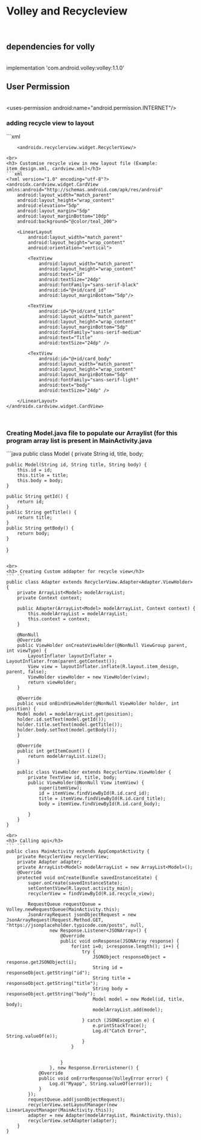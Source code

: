 <h1>Volley and Recycleview</h1><br>
<h2>dependencies for volly</h2><br>
implementation 'com.android.volley:volley:1.1.0'

<h2>User Permission</h2><br>
&lt;uses-permission android:name=&quot;android.permission.INTERNET&quot;/&gt;

<br>
<h3> adding recycle view to layout</h3>
```xml
        <androidx.recyclerview.widget.RecyclerView
        android:layout_width="match_parent"
        android:layout_height="wrap_content"
        android:id="@+id/recycle_view"/>
       
        <androidx.recyclerview.widget.RecyclerView/>
``` 
<br>
<h3> Customise recycle view in new layout file (Example: item_design.xml, cardview.xml)</h3>
```xml
<?xml version="1.0" encoding="utf-8"?>
<androidx.cardview.widget.CardView xmlns:android="http://schemas.android.com/apk/res/android"
    android:layout_width="match_parent"
    android:layout_height="wrap_content"
    android:elevation="5dp"
    android:layout_margin="5dp"
    android:layout_marginBottom="10dp"
    android:background="@color/teal_200">

    <LinearLayout
        android:layout_width="match_parent"
        android:layout_height="wrap_content"
        android:orientation="vertical">

        <TextView
            android:layout_width="match_parent"
            android:layout_height="wrap_content"
            android:text="id"
            android:textSize="24dp"
            android:fontFamily="sans-serif-black"
            android:id="@+id/card_id"
            android:layout_marginBottom="5dp"/>

        <TextView
            android:id="@+id/card_title"
            android:layout_width="match_parent"
            android:layout_height="wrap_content"
            android:layout_marginBottom="5dp"
            android:fontFamily="sans-serif-medium"
            android:text="Title"
            android:textSize="24dp" />

        <TextView
            android:id="@+id/card_body"
            android:layout_width="match_parent"
            android:layout_height="wrap_content"
            android:layout_marginBottom="5dp"
            android:fontFamily="sans-serif-light"
            android:text="body"
            android:textSize="24dp" />

    </LinearLayout>
</androidx.cardview.widget.CardView>
```

<br>
<h3> Creating Model.java file to populate our Arraylist (for this program array list is present in MainActivity.java</h3>
```java
public class Model {
    private String id, title, body;

    public Model(String id, String title, String body) {
        this.id = id;
        this.title = title;
        this.body = body;
    }

    public String getId() {
        return id;
    }
    public String getTitle() {
        return title;
    }
    public String getBody() {
        return body;
    }

}
```

<br>
<h3> Creating Custom addapter for recycle view</h3>
``` ```
public class Adapter extends RecyclerView.Adapter<Adapter.ViewHolder> {
    private ArrayList<Model> modelArrayList;
    private Context context;

    public Adapter(ArrayList<Model> modelArrayList, Context context) {
        this.modelArrayList = modelArrayList;
        this.context = context;
    }

    @NonNull
    @Override
    public ViewHolder onCreateViewHolder(@NonNull ViewGroup parent, int viewType) {
        LayoutInflater layoutInflater = LayoutInflater.from(parent.getContext());
        View view = layoutInflater.inflate(R.layout.item_design, parent, false);
        ViewHolder viewHolder = new ViewHolder(view);
        return viewHolder;
    }

    @Override
    public void onBindViewHolder(@NonNull ViewHolder holder, int position) {
    Model model = modelArrayList.get(position);
    holder.id.setText(model.getId());
    holder.title.setText(model.getTitle());
    holder.body.setText(model.getBody());
    }

    @Override
    public int getItemCount() {
        return modelArrayList.size();
    }

    public class ViewHolder extends RecyclerView.ViewHolder {
        private TextView id, title, body;
        public ViewHolder(@NonNull View itemView) {
            super(itemView);
            id = itemView.findViewById(R.id.card_id);
            title = itemView.findViewById(R.id.card_title);
            body = itemView.findViewById(R.id.card_body);

        }
    }
}

```
```
<br>
<h3> Calling api</h3>
``` ```
public class MainActivity extends AppCompatActivity {
    private RecyclerView recyclerView;
    private Adapter adapter;
    private ArrayList<Model> modelArrayList = new ArrayList<Model>();
    @Override
    protected void onCreate(Bundle savedInstanceState) {
        super.onCreate(savedInstanceState);
        setContentView(R.layout.activity_main);
        recyclerView = findViewById(R.id.recycle_view);

        RequestQueue requestQueue = Volley.newRequestQueue(MainActivity.this);
        JsonArrayRequest jsonObjectRequest = new JsonArrayRequest(Request.Method.GET, "https://jsonplaceholder.typicode.com/posts", null,
                new Response.Listener<JSONArray>() {
                    @Override
                    public void onResponse(JSONArray response) {
                        for(int i=0; i<response.length(); i++) {
                            try {
                                JSONObject responseObject = response.getJSONObject(i);
                                String id = responseObject.getString("id");
                                String title = responseObject.getString("title");
                                String body = responseObject.getString("body");
                                Model model = new Model(id, title, body);
                                modelArrayList.add(model);

                            } catch (JSONException e) {
                                e.printStackTrace();
                                Log.d("Catch Error", String.valueOf(e));
                            }
                        }


                    }
                }, new Response.ErrorListener() {
            @Override
            public void onErrorResponse(VolleyError error) {
                Log.d("Myapp", String.valueOf(error));
            }
        });
        requestQueue.add(jsonObjectRequest);
        recyclerView.setLayoutManager(new LinearLayoutManager(MainActivity.this));
        adapter = new Adapter(modelArrayList, MainActivity.this);
        recyclerView.setAdapter(adapter);
    }
}
```
